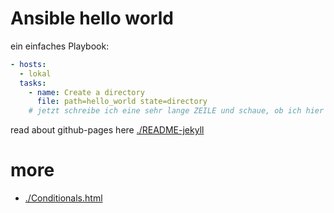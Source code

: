 
# Ansible hello world

ein einfaches Playbook:

```yaml
- hosts:
  - lokal
  tasks:
    - name: Create a directory
      file: path=hello_world state=directory
    # jetzt schreibe ich eine sehr lange ZEILE und schaue, ob ich hier scrollen kann.
```

read about github-pages here [./README-jekyll](./README-jekyll)

# more

- [./Conditionals.html](./Conditionals.html)
